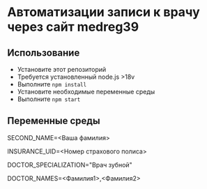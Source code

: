 # Автоматизации записи к врачу через сайт medreg39

## Использование

- Установите этот репозиторий
- Требуется установленный node.js >18v
- Выполните `npm install`
- Установите необходимые переменные среды
- Выполните `npm start`

## Переменные среды

SECOND_NAME=<Ваша фамилия>

INSURANCE_UID=<Номер страхового полиса>

DOCTOR_SPECIALIZATION="Врач зубной"

DOCTOR_NAMES=<Фамилия1>,<Фамилия2>
